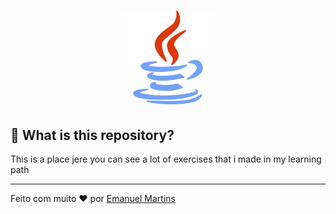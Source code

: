 <h1 align="center">
    <img alt="JAVA" src="./java.svg" width="150px" />
</h1>

## 🤔  What is this repository?
This is a place jere you can see a lot of exercises that i made in my learning path

---
Feito com muito ❤  por [Emanuel Martins](https://github.com/SrEmanuel)<br>

